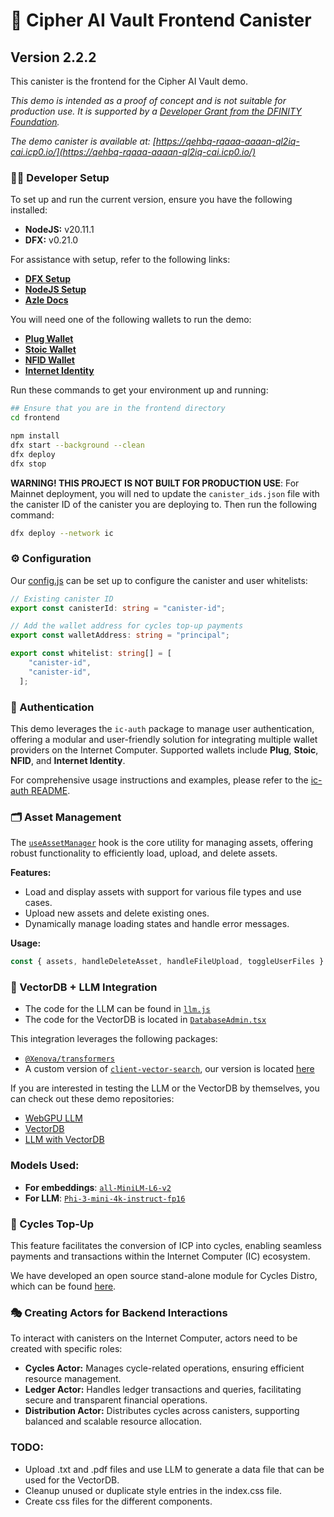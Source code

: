 # 🔐 Cipher AI Vault Frontend Canister
## Version 2.2.2

This canister is the frontend for the Cipher AI Vault demo.

*This demo is intended as a proof of concept and is not suitable for production use. It is supported by a [Developer Grant from the DFINITY Foundation](https://dfinity.org/grants).*

*The demo canister is available at: [https://qehbq-rqaaa-aaaan-ql2iq-cai.icp0.io/](https://qehbq-rqaaa-aaaan-ql2iq-cai.icp0.io/)*

### 👨‍💻 Developer Setup

To set up and run the current version, ensure you have the following installed:
- **NodeJS:** v20.11.1
- **DFX:** v0.21.0

For assistance with setup, refer to the following links:

- [**DFX Setup**](https://internetcomputer.org/docs/current/developer-docs/getting-started/install)
- [**NodeJS Setup**](https://docs.npmjs.com/downloading-and-installing-node-js-and-npm)
- [**Azle Docs**](https://github.com/demergent-labs/azle)

You will need one of the following wallets to  run the demo:

- [**Plug Wallet**](https://plugwallet.ooo/)
- [**Stoic Wallet**](https://www.stoicwallet.com/)
- [**NFID Wallet**](https://nfid.one/)
- [**Internet Identity**](https://identity.raw.ic0.app/)

Run these commands to get your environment up and running:

```bash
## Ensure that you are in the frontend directory
cd frontend

npm install
dfx start --background --clean
dfx deploy
dfx stop
```

**WARNING! THIS PROJECT IS NOT BUILT FOR PRODUCTION USE**: For Mainnet deployment, you will ned to update the `canister_ids.json` file with the canister ID of the canister you are deploying to. Then run the following command:
```bash
dfx deploy --network ic
```

### ⚙️ Configuration

Our [config.js](https://github.com/supaIC/Cipher-AI-Vault/blob/main/frontend/frontend/config.ts) can be set up to configure the canister and user whitelists:

```typescript
// Existing canister ID
export const canisterId: string = "canister-id";

// Add the wallet address for cycles top-up payments
export const walletAddress: string = "principal";

export const whitelist: string[] = [
    "canister-id",
    "canister-id",
  ];
```

### 🔑 Authentication

This demo leverages the `ic-auth` package to manage user authentication, offering a modular and user-friendly solution for integrating multiple wallet providers on the Internet Computer. Supported wallets include **Plug**, **Stoic**, **NFID**, and **Internet Identity**.

For comprehensive usage instructions and examples, please refer to the [ic-auth README](https://github.com/supaIC/ic-auth).

### 🗂️ Asset Management

The [`useAssetManager`](https://github.com/supaIC/Cipher-AI-Vault/blob/main/frontend/frontend/hooks/assetManager/assetManager.js) hook is the core utility for managing assets, offering robust functionality to efficiently load, upload, and delete assets.

**Features:**
- Load and display assets with support for various file types and use cases.
- Upload new assets and delete existing ones.
- Dynamically manage loading states and handle error messages.

**Usage:**
```typescript
const { assets, handleDeleteAsset, handleFileUpload, toggleUserFiles } = useAssetManager(currentUser, bucketName);
```

### 🧠 VectorDB + LLM Integration

- The code for the LLM can be found in [`llm.js`](https://github.com/supaIC/Cipher-AI-Vault/blob/main/frontend/frontend/hooks/modelManager/llm.js)
- The code for the VectorDB is located in [`DatabaseAdmin.tsx`](https://github.com/supaIC/Cipher-AI-Vault/blob/main/frontend/frontend/components/DatabaseAdmin.tsx)

This integration leverages the following packages:
- [`@Xenova/transformers`](https://www.npmjs.com/package/@xenova/transformers)
- A custom version of [`client-vector-search`](https://github.com/yusufhilmi/client-vector-search), our version is located [here](https://github.com/supaIC/Cipher-AI-Vault/tree/main/frontend/frontend/hooks/client-vector-search)

If you are interested in testing the LLM or the VectorDB by themselves, you can check out these demo repositories:
- [WebGPU LLM](https://github.com/supaIC/ic-webgpu-ai-template)
- [VectorDB](https://github.com/supaIC/ic-vectordb-graph-template)
- [LLM with VectorDB](https://github.com/supaIC/ic-webgpu-ai-graph-demo)

### Models Used:
- **For embeddings**: [`all-MiniLM-L6-v2`](https://huggingface.co/Xenova/all-MiniLM-L6-v2)
- **For LLM**: [`Phi-3-mini-4k-instruct-fp16`](https://huggingface.co/Xenova/Phi-3-mini-4k-instruct_fp16)

### 🔄 Cycles Top-Up

This feature facilitates the conversion of ICP into cycles, enabling seamless payments and transactions within the Internet Computer (IC) ecosystem.

We have developed an open source stand-alone module for Cycles Distro, which can be found [here](https://github.com/supaIC/cycles-distro).


### 🎭 Creating Actors for Backend Interactions

To interact with canisters on the Internet Computer, actors need to be created with specific roles:

- **Cycles Actor:** Manages cycle-related operations, ensuring efficient resource management.
- **Ledger Actor:** Handles ledger transactions and queries, facilitating secure and transparent financial operations.
- **Distribution Actor:** Distributes cycles across canisters, supporting balanced and scalable resource allocation.

### TODO:

- Upload .txt and .pdf files and use LLM to generate a data file that can be used for the VectorDB.
- Cleanup unused or duplicate style entries in the index.css file.
- Create css files for the different components.
